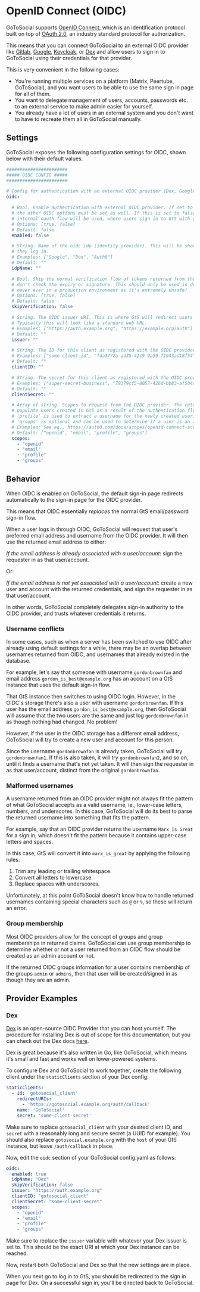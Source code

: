 # OpenID Connect (OIDC)

GoToSocial supports [OpenID Connect](https://openid.net/connect/), which is an identification protocol built on top of [OAuth 2.0](https://oauth.net/2/), an industry standard protocol for authorization.

This means that you can connect GoToSocial to an external OIDC provider like [Gitlab](https://docs.gitlab.com/ee/integration/openid_connect_provider.html), [Google](https://cloud.google.com/identity-platform/docs/web/oidc), [Keycloak](https://www.keycloak.org/), or [Dex](https://dexidp.io/) and allow users to sign in to GoToSocial using their credentials for that provider.

This is very convenient in the following cases:

- You're running multiple services on a platform (Matrix, Peertube, GoToSocial), and you want users to be able to use the same sign in page for all of them.
- You want to delegate management of users, accounts, passwords etc. to an external service to make admin easier for yourself.
- You already have a lot of users in an external system and you don't want to have to recreate them all in GoToSocial manually.

## Settings

GoToSocial exposes the following configuration settings for OIDC, shown below with their default values.

```yaml
#######################
##### OIDC CONFIG #####
#######################

# Config for authentication with an external OIDC provider (Dex, Google, Auth0, etc).
oidc:

  # Bool. Enable authentication with external OIDC provider. If set to true, then
  # the other OIDC options must be set as well. If this is set to false, then the standard
  # internal oauth flow will be used, where users sign in to GtS with username/password.
  # Options: [true, false]
  # Default: false
  enabled: false

  # String. Name of the oidc idp (identity provider). This will be shown to users when
  # they log in.
  # Examples: ["Google", "Dex", "Auth0"]
  # Default: ""
  idpName: ""

  # Bool. Skip the normal verification flow of tokens returned from the OIDC provider, ie.,
  # don't check the expiry or signature. This should only be used in debugging or testing,
  # never ever in a production environment as it's extremely unsafe!
  # Options: [true, false]
  # Default: false
  skipVerification: false

  # String. The OIDC issuer URI. This is where GtS will redirect users to for login.
  # Typically this will look like a standard web URL.
  # Examples: ["https://auth.example.org", "https://example.org/auth"]
  # Default: ""
  issuer: ""

  # String. The ID for this client as registered with the OIDC provider.
  # Examples: ["some-client-id", "fda3772a-ad35-41c9-9a59-f1943ad18f54"]
  # Default: ""
  clientID: ""

  # String. The secret for this client as registered with the OIDC provider.
  # Examples: ["super-secret-business", "79379cf5-8057-426d-bb83-af504d98a7b0"]
  # Default: ""
  clientSecret: ""

  # Array of string. Scopes to request from the OIDC provider. The returned values will be used to
  # populate users created in GtS as a result of the authentication flow. 'openid' and 'email' are required.
  # 'profile' is used to extract a username for the newly created user.
  # 'groups' is optional and can be used to determine if a user is an admin (if they're in the group 'admin' or 'admins').
  # Examples: See eg., https://auth0.com/docs/scopes/openid-connect-scopes
  # Default: ["openid", "email", "profile", "groups"]
  scopes:
    - "openid"
    - "email"
    - "profile"
    - "groups"
```

## Behavior

When OIDC is enabled on GoToSocial, the default sign-in page redirects automatically to the sign-in page for the OIDC provider.

This means that OIDC essentially *replaces* the normal GtS email/password sign-in flow.

When a user logs in through OIDC, GoToSocial will request that user's preferred email address and username from the OIDC provider. It will then use the returned email address to either:

*If the email address is already associated with a user/account*: sign the requester in as that user/account.

Or:

*If the email address is not yet associated with a user/account*: create a new user and account with the returned credentials, and sign the requester in as that user/account.

In other words, GoToSocial completely delegates sign-in authority to the OIDC provider, and trusts whatever credentials it returns.

### Username conflicts

In some cases, such as when a server has been switched to use OIDC after already using default settings for a while, there may be an overlap between usernames returned from OIDC, and usernames that already existed in the database.

For example, let's say that someone with username `gordonbrownfan` and email address `gordon_is_best@example.org` has an account on a GtS instance that uses the default sign-in flow.

That GtS instance then switches to using OIDC login. However, in the OIDC's storage there's also a user with username `gordonbrownfan`. If this user has the email address `gordon_is_best@example.org`, then GoToSocial will assume that the two users are the same and just log `gordonbrownfan` in as though nothing had changed. No problem!

However, if the user in the OIDC storage has a different email address, GoToSocial will try to create a new user and account for this person.

Since the username `gordonbrownfan` is already taken, GoToSocial will try `gordonbrownfan1`. If this is also taken, it will try `gordonbrownfan2`, and so on, until it finds a username that's not yet taken. It will then sign the requester in as that user/account, distinct from the original `gordonbrownfan`.

### Malformed usernames

A username returned from an OIDC provider might not always fit the pattern of what GoToSocial accepts as a valid username, ie., lower-case letters, numbers, and underscores. In this case, GoToSocial will do its best to parse the returned username into something that fits the pattern.

For example, say that an OIDC provider returns the username `Marx Is Great` for a sign in, which doesn't fit the pattern because it contains upper-case letters and spaces.

In this case, GtS will convert it into `marx_is_great` by applying the following rules:

1. Trim any leading or trailing whitespace.
2. Convert all letters to lowercase.
3. Replace spaces with underscores.

Unfortunately, at this point GoToSocial doesn't know how to handle returned usernames containing special characters such as `@` or `%`, so these will return an error.

### Group membership

Most OIDC providers allow for the concept of groups and group memberships in returned claims. GoToSocial can use group membership to determine whether or not a user returned from an OIDC flow should be created as an admin account or not.

If the returned OIDC groups information for a user contains membership of the groups `admin` or `admins`, then that user will be created/signed in as though they are an admin.

## Provider Examples

### Dex

[Dex](https://dexidp.io/) is an open-source OIDC Provider that you can host yourself. The procedure for installing Dex is out of scope for this documentation, but you can check out the Dex docs [here](https://dexidp.io/docs/).

Dex is great because it's also written in Go, like GoToSocial, which means it's small and fast and works well on lower-powered systems.

To configure Dex and GoToSocial to work together, create the following client under the `staticClients` section of your Dex config:

```yaml
staticClients:
  - id: 'gotosocial_client'
    redirectURIs:
      - 'https://gotosocial.example.org/auth/callback'
    name: 'GoToSocial'
    secret: 'some-client-secret'
```

Make sure to replace `gotosocial_client` with your desired client ID, and `secret` with a reasonably long and secure secret (a UUID for example). You should also replace `gotosocial.example.org` with the `host` of your GtS instance, but leave `/auth/callback` in place.

Now, edit the `oidc` section of your GoToSocial config.yaml as follows:

```yaml
oidc:
  enabled: true
  idpName: "Dex"
  skipVerification: false
  issuer: "https://auth.example.org"
  clientID: "gotosocial_client"
  clientSecret: "some-client-secret"
  scopes:
    - "openid"
    - "email"
    - "profile"
    - "groups"
```

Make sure to replace the `issuer` variable with whatever your Dex issuer is set to. This should be the exact URI at which your Dex instance can be reached.

Now, restart both GoToSocial and Dex so that the new settings are in place.

When you next go to log in to GtS, you should be redirected to the sign in page for Dex. On a successful sign in, you'll be directed back to GoToSocial.
